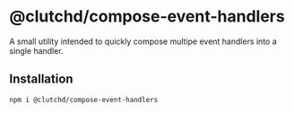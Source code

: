 # @clutchd/compose-event-handlers

A small utility intended to quickly compose multipe event handlers into a single handler.

## Installation

```sh
npm i @clutchd/compose-event-handlers
```
